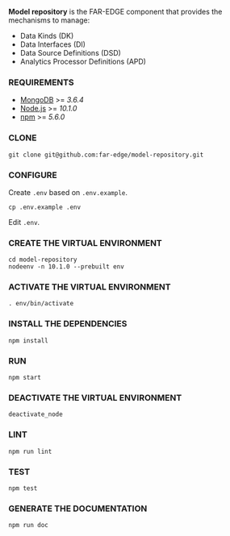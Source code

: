**Model repository** is the FAR-EDGE component that provides the mechanisms to manage:

* Data Kinds (DK)
* Data Interfaces (DI)
* Data Source Definitions (DSD)
* Analytics Processor Definitions (APD)

### REQUIREMENTS

* [MongoDB](https://www.mongodb.com/) >= *3.6.4*
* [Node.js](https://nodejs.org/) >= *10.1.0*
* [npm](https://www.npmjs.com/) >= *5.6.0*

### CLONE

    git clone git@github.com:far-edge/model-repository.git

### CONFIGURE

Create `.env` based on `.env.example`.

    cp .env.example .env

Edit `.env`.

### CREATE THE VIRTUAL ENVIRONMENT

    cd model-repository
    nodeenv -n 10.1.0 --prebuilt env

### ACTIVATE THE VIRTUAL ENVIRONMENT

    . env/bin/activate

### INSTALL THE DEPENDENCIES

    npm install

### RUN

    npm start

### DEACTIVATE THE VIRTUAL ENVIRONMENT

    deactivate_node

### LINT

    npm run lint

### TEST

    npm test

### GENERATE THE DOCUMENTATION

    npm run doc

